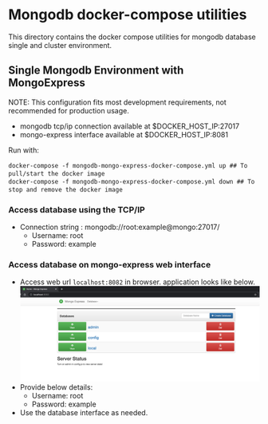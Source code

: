 # Mongodb docker-compose utilities

This directory contains the docker compose utilities for mongodb database single and cluster environment.

## Single Mongodb Environment with MongoExpress
NOTE: This configuration fits most development requirements, not recommended for production usage.

- mongodb tcp/ip connection available at $DOCKER_HOST_IP:27017
- mongo-express interface available at $DOCKER_HOST_IP:8081

Run with:
````
docker-compose -f mongodb-mongo-express-docker-compose.yml up ## To pull/start the docker image
docker-compose -f mongodb-mongo-express-docker-compose.yml down ## To stop and remove the docker image
````

### Access database using the TCP/IP
- Connection string : mongodb://root:example@mongo:27017/
  - Username: root
  - Password: example

### Access database on mongo-express web interface
 - Access web url `localhost:8082` in browser. application looks like below.
![img.png](mongo-express.png)
 - Provide below details:
   - Username: root
   - Password: example
 - Use the database interface as needed.

